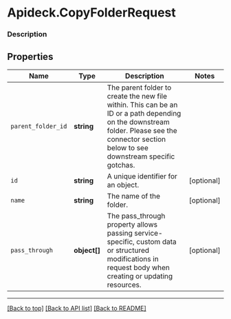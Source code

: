 # Apideck.CopyFolderRequest

### Description

## Properties
Name | Type | Description | Notes
------------ | ------------- | ------------- | -------------
`parent_folder_id` | **string** | The parent folder to create the new file within. This can be an ID or a path depending on the downstream folder. Please see the connector section below to see downstream specific gotchas. | 
`id` | **string** | A unique identifier for an object. | [optional] 
`name` | **string** | The name of the folder. | [optional] 
`pass_through` | **object[]** | The pass_through property allows passing service-specific, custom data or structured modifications in request body when creating or updating resources. | [optional] 





---

[[Back to top]](#) [[Back to API list]](../../../../README.md#documentation-for-api-endpoints) [[Back to README]](../../../../README.md)


